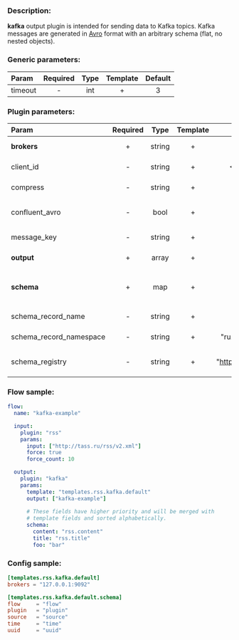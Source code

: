 ### Description:

**kafka** output plugin is intended for sending data to Kafka topics.
Kafka messages are generated in
[Avro](https://en.wikipedia.org/wiki/Apache_Avro) format with an
arbitrary schema (flat, no nested objects).


### Generic parameters:

| Param   | Required | Type | Template | Default |
|:--------|:--------:|:----:|:--------:|:-------:|
| timeout |    -     | int  |    +     |    3    |


### Plugin parameters:

| Param                   | Required |  Type  | Template |         Default         |                Example                 | Description                        |
|:------------------------|:--------:|:------:|:--------:|:-----------------------:|:--------------------------------------:|:-----------------------------------|
| **brokers**             |    +     | string |    +     |           ""            | "127.0.0.1:9092,host.example.com:1111" | List of Kafka brokers.             |
| client_id               |    -     | string |    +     |       <FLOW_NAME>       |               "gosquito"               | Client identification.             |
| compress                |    -     | string |    +     |         "none"          |                 "zstd"                 | Compression algorithm.             |
| confluent_avro          |    -     |  bool  |    +     |          false          |                  true                  | Send Confluent Avro.               |
| message_key             |    -     | string |    +     |         "none"          |               "partkey1"               | Message partition key.             |
| **output**              |    +     | array  |    +     |           []            |                ["news"]                | List of Kafka topics.              |
| **schema**              |    +     |  map   |    +     |          map[]          |              see example               | Dynamic schema for Kafka messages. |
| schema_record_name      |    -     | string |    +     |       "DataItem"        |                "event"                 | Avro record name.                  |
| schema_record_namespace |    -     | string |    +     | "ru.livelace.gosquito"  |             "com.example"              | Avro record namespace.             |
| schema_registry         |    -     | string |    +     | "http://127.0.0.1:8081" |     "https://schemas.example.com"      | Confluent schema registry.         |


### Flow sample:

```yaml
flow:
  name: "kafka-example"

  input:
    plugin: "rss"
    params:
      input: ["http://tass.ru/rss/v2.xml"]
      force: true
      force_count: 10

  output:
    plugin: "kafka"
    params:
      template: "templates.rss.kafka.default"
      output: ["kafka-example"]
      
      # These fields have higher priority and will be merged with 
      # template fields and sorted alphabetically. 
      schema:
        content: "rss.content"
        title: "rss.title"
        foo: "bar"
```

### Config sample:

```toml
[templates.rss.kafka.default]
brokers = "127.0.0.1:9092"

[templates.rss.kafka.default.schema]
flow     = "flow"
plugin   = "plugin"
source   = "source"
time     = "time"
uuid     = "uuid"
```

